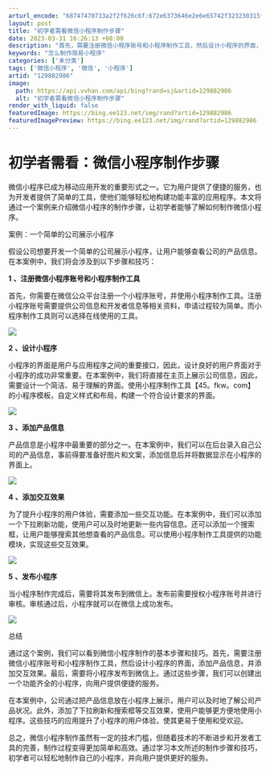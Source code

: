 ```yaml
---
arturl_encode: "68747470733a2f2f626c6f:672e6373646e2e6e65742f323230315f37363034313832362f:61727469636c652f64657461696c732f313239383832393836"
layout: post
title: "初学者需看微信小程序制作步骤"
date: 2023-03-31 16:26:13 +08:00
description: "首先，需要注册微信小程序账号和小程序制作工具，然后设计小程序的界面，添加产品信息，并添加交互效果。总"
keywords: "怎么制作简易小程序"
categories: ['未分类']
tags: ['微信小程序', '微信', '小程序']
artid: "129882986"
image:
  path: https://api.vvhan.com/api/bing?rand=sj&artid=129882986
  alt: "初学者需看微信小程序制作步骤"
render_with_liquid: false
featuredImage: https://bing.ee123.net/img/rand?artid=129882986
featuredImagePreview: https://bing.ee123.net/img/rand?artid=129882986
---
```


# 初学者需看：微信小程序制作步骤

微信小程序已成为移动应用开发的重要形式之一。它为用户提供了便捷的服务，也为开发者提供了简单的工具，使他们能够轻松地构建功能丰富的应用程序。本文将通过一个案例来介绍微信小程序的制作步骤，让初学者能够了解如何制作微信小程序。

案例：一个简单的公司展示小程序

假设公司想要开发一个简单的公司展示小程序，让用户能够查看公司的产品信息。在本案例中，我们将会涉及到以下步骤和技巧：

**1**
**、注册微信小程序账号和小程序制作工具**

首先，你需要在微信公众平台注册一个小程序账号，并使用小程序制作工具。注册小程序账号需要提供公司信息和开发者信息等相关资料，申请过程较为简单。而小程序制作工具则可以选择在线使用的工具。

![](https://i-blog.csdnimg.cn/blog_migrate/1079de2eab15da0bd134846f9c8ea754.png)

**2**
**、设计小程序**

小程序的界面是用户与应用程序之间的重要接口，因此，设计良好的用户界面对于小程序的成功非常重要。在本案例中，我们将直接在主页上展示公司信息，因此，需要设计一个简洁、易于理解的界面。使用小程序制作工具【45。fkw。com】的小程序模板，自定义样式和布局，构建一个符合设计要求的界面。

![](https://i-blog.csdnimg.cn/blog_migrate/7e9dd903cc1adf9a313f8f27e2785898.png)

**3**
**、添加产品信息**

产品信息是小程序中最重要的部分之一。在本案例中，我们可以在后台录入自己公司的产品信息，事前得要准备好图片和文案，添加信息后并将数据显示在小程序的界面上。

![](https://i-blog.csdnimg.cn/blog_migrate/fa96540db0ecdba6efd802fea11b9aa1.png)

**4**
**、添加交互效果**

为了提升小程序的用户体验，需要添加一些交互功能。在本案例中，我们可以添加一个下拉刷新功能，使用户可以及时地更新一些内容信息。还可以添加一个搜索框，让用户能够搜索其他想查看的产品信息。可以使用小程序制作工具提供的功能模块，实现这些交互效果。

![](https://i-blog.csdnimg.cn/blog_migrate/bb0895d1fe8e525ff9fe8cd349aa6642.png)

**5**
**、发布小程序**

当小程序制作完成后，需要将其发布到微信上。发布前需要授权小程序账号并进行审核。审核通过后，小程序就可以在微信上成功发布。

![](https://i-blog.csdnimg.cn/blog_migrate/eb8cbdf6af09b4f3a637efb762c613ac.png)

总结

通过这个案例，我们可以看到微信小程序制作的基本步骤和技巧。首先，需要注册微信小程序账号和小程序制作工具，然后设计小程序的界面，添加产品信息，并添加交互效果。最后，需要将小程序发布到微信上。通过这些步骤，我们可以创建出一个功能齐全的小程序，向用户提供便捷的服务。

在本案例中，公司通过把产品信息放在小程序上展示，用户可以及时地了解公司产品状况。此外，添加了下拉刷新和搜索框等交互效果，使用户能够更方便地使用小程序。这些技巧的应用提升了小程序的用户体验，使其更易于使用和受欢迎。

总之，微信小程序制作虽然有一定的技术门槛，但随着技术的不断进步和开发者工具的完善，制作过程变得更加简单和高效。通过学习本文所述的制作步骤和技巧，初学者可以轻松地制作自己的小程序，并向用户提供更好的服务。